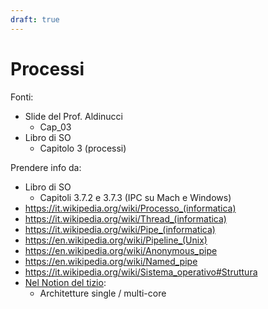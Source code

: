 ```yaml
---
draft: true
---
```

# Processi

Fonti:
- Slide del Prof. Aldinucci
	- Cap_03
- Libro di SO
	- Capitolo 3 (processi)

Prendere info da:
- Libro di SO
	- Capitoli 3.7.2 e 3.7.3 (IPC su Mach e Windows)
- https://it.wikipedia.org/wiki/Processo_(informatica)
- https://it.wikipedia.org/wiki/Thread_(informatica)
- https://it.wikipedia.org/wiki/Pipe_(informatica)
- https://en.wikipedia.org/wiki/Pipeline_(Unix)
- https://en.wikipedia.org/wiki/Anonymous_pipe
- https://en.wikipedia.org/wiki/Named_pipe
- https://it.wikipedia.org/wiki/Sistema_operativo#Struttura
- [Nel Notion del tizio](https://lopsided-flavor-398.notion.site/Introduzione-b8eb2145007940f69f165a8b11a99484#3bb0921a802d476b8b6a85559f7eac07):
	- Architetture single / multi-core
